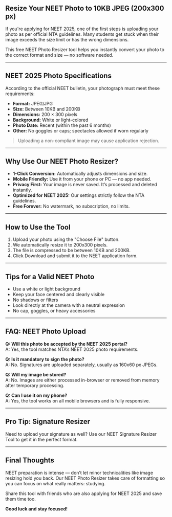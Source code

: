 ## Resize Your NEET Photo to 10KB JPEG (200x300 px)

If you're applying for NEET 2025, one of the first steps is uploading your photo as per official NTA guidelines. Many students get stuck when their image exceeds the size limit or has the wrong dimensions.

This free NEET Photo Resizer tool helps you instantly convert your photo to the correct format and size — no software needed.

---

## NEET 2025 Photo Specifications

According to the official NEET bulletin, your photograph must meet these requirements:

- **Format:** JPEG/JPG
- **Size:** Between 10KB and 200KB
- **Dimensions:** 200 × 300 pixels
- **Background:** White or light-colored
- **Photo Date:** Recent (within the past 6 months)
- **Other:** No goggles or caps; spectacles allowed if worn regularly

> Uploading a non-compliant image may cause application rejection.

---

## Why Use Our NEET Photo Resizer?

- **1-Click Conversion:** Automatically adjusts dimensions and size.
- **Mobile Friendly:** Use it from your phone or PC — no app needed.
- **Privacy First:** Your image is never saved. It’s processed and deleted instantly.
- **Optimized for NEET 2025:** Our settings strictly follow the NTA guidelines.
- **Free Forever:** No watermark, no subscription, no limits.

---

## How to Use the Tool

1. Upload your photo using the "Choose File" button.
2. We automatically resize it to 200x300 pixels.
3. The file is compressed to be between 10KB and 200KB.
4. Click Download and submit it to the NEET application form.

---

## Tips for a Valid NEET Photo

- Use a white or light background
- Keep your face centered and clearly visible
- No shadows or filters
- Look directly at the camera with a neutral expression
- No cap, goggles, or heavy accessories

---

## FAQ: NEET Photo Upload

**Q: Will this photo be accepted by the NEET 2025 portal?**  
A: Yes, the tool matches NTA’s NEET 2025 photo requirements.

**Q: Is it mandatory to sign the photo?**  
A: No. Signatures are uploaded separately, usually as 160x60 px JPEGs.

**Q: Will my image be stored?**  
A: No. Images are either processed in-browser or removed from memory after temporary processing.

**Q: Can I use it on my phone?**  
A: Yes, the tool works on all mobile browsers and is fully responsive.

---

## Pro Tip: Signature Resizer

Need to upload your signature as well? Use our NEET Signature Resizer Tool to get it in the perfect format.

---

## Final Thoughts

NEET preparation is intense — don’t let minor technicalities like image resizing hold you back. Our NEET Photo Resizer takes care of formatting so you can focus on what really matters: studying.

Share this tool with friends who are also applying for NEET 2025 and save them time too.

**Good luck and stay focused!**
